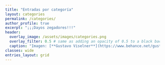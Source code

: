 ```yaml
---
title: "Entradas por categoría"
layout: categories
permalink: /categories/
author_profile: true
excerpt: "¡¡¡Dayos zegadores!!!"
header:
  overlay_image: /assets/images/categories.png
  overlay_filter: 0.5 # same as adding an opacity of 0.5 to a black background
  caption: "Imagen: [**Gustavo Viselner**](https://www.behance.net/gustavo_v)"
classes: wide
entries_layout: grid
---
```

